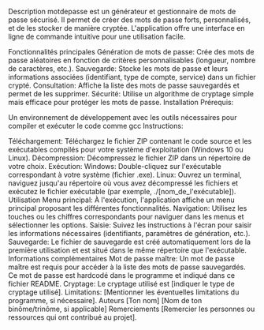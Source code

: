 Description
motdepasse est un générateur et gestionnaire de mots de passe sécurisé. Il permet de créer des mots de passe forts, personnalisés, et de les stocker de manière cryptée. L'application offre une interface en ligne de commande intuitive pour une utilisation facile.

Fonctionnalités principales
Génération de mots de passe: Crée des mots de passe aléatoires en fonction de critères personnalisables (longueur, nombre de caractères, etc.).
Sauvegarde: Stocke les mots de passe et leurs informations associées (identifiant, type de compte, service) dans un fichier crypté.
Consultation: Affiche la liste des mots de passe sauvegardés et permet de les supprimer.
Sécurité: Utilise un algorithme de cryptage simple mais efficace pour protéger les mots de passe.
Installation
Prérequis:

Un environnement de développement avec les outils nécessaires pour compiler et exécuter le code comme gcc
Instructions:

Téléchargement: Téléchargez le fichier ZIP contenant le code source et les exécutables compilés pour votre système d'exploitation (Windows 10 ou Linux).
Décompression: Décompressez le fichier ZIP dans un répertoire de votre choix.
Exécution:
Windows: Double-cliquez sur l'exécutable correspondant à votre système (fichier .exe).
Linux: Ouvrez un terminal, naviguez jusqu'au répertoire où vous avez décompressé les fichiers et exécutez le fichier exécutable (par exemple, ./[nom_de_l'exécutable]).
Utilisation
Menu principal: À l'exécution, l'application affiche un menu principal proposant les différentes fonctionnalités.
Navigation: Utilisez les touches ou les chiffres correspondants pour naviguer dans les menus et sélectionner les options.
Saisie: Suivez les instructions à l'écran pour saisir les informations nécessaires (identifiants, paramètres de génération, etc.).
Sauvegarde: Le fichier de sauvegarde est créé automatiquement lors de la première utilisation et est situé dans le même répertoire que l'exécutable.
Informations complémentaires
Mot de passe maître: Un mot de passe maître est requis pour accéder à la liste des mots de passe sauvegardés. Ce mot de passe est hardcodé dans le programme et indiqué dans ce fichier README.
Cryptage: Le cryptage utilisé est [indiquer le type de cryptage utilisé].
Limitations: [Mentionner les éventuelles limitations du programme, si nécessaire].
Auteurs
[Ton nom]
[Nom de ton binôme/trinôme, si applicable]
Remerciements
[Remercier les personnes ou ressources qui ont contribué au projet].
